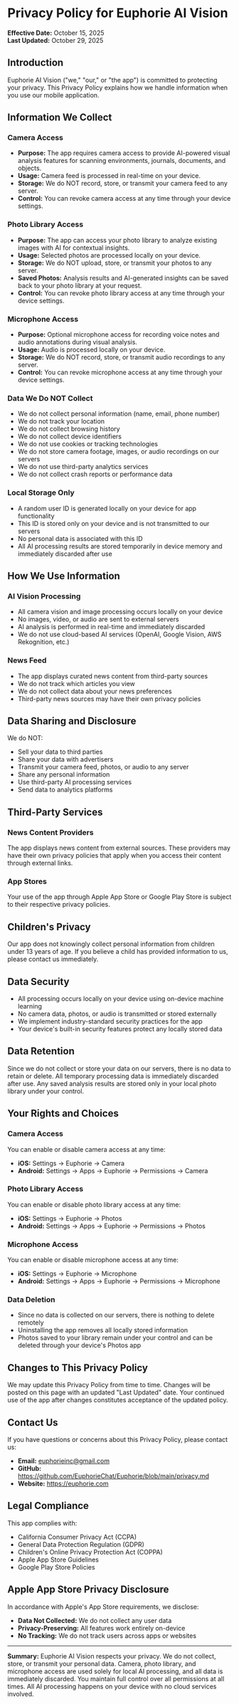 # Privacy Policy for Euphorie AI Vision

**Effective Date:** October 15, 2025  
**Last Updated:** October 29, 2025

## Introduction

Euphorie AI Vision ("we," "our," or "the app") is committed to protecting your privacy. This Privacy Policy explains how we handle information when you use our mobile application.

## Information We Collect

### Camera Access
- **Purpose:** The app requires camera access to provide AI-powered visual analysis features for scanning environments, journals, documents, and objects.
- **Usage:** Camera feed is processed in real-time on your device.
- **Storage:** We do NOT record, store, or transmit your camera feed to any server.
- **Control:** You can revoke camera access at any time through your device settings.

### Photo Library Access
- **Purpose:** The app can access your photo library to analyze existing images with AI for contextual insights.
- **Usage:** Selected photos are processed locally on your device.
- **Storage:** We do NOT upload, store, or transmit your photos to any server.
- **Saved Photos:** Analysis results and AI-generated insights can be saved back to your photo library at your request.
- **Control:** You can revoke photo library access at any time through your device settings.

### Microphone Access
- **Purpose:** Optional microphone access for recording voice notes and audio annotations during visual analysis.
- **Usage:** Audio is processed locally on your device.
- **Storage:** We do NOT record, store, or transmit audio recordings to any server.
- **Control:** You can revoke microphone access at any time through your device settings.

### Data We Do NOT Collect
- We do not collect personal information (name, email, phone number)
- We do not track your location
- We do not collect browsing history
- We do not collect device identifiers
- We do not use cookies or tracking technologies
- We do not store camera footage, images, or audio recordings on our servers
- We do not use third-party analytics services
- We do not collect crash reports or performance data

### Local Storage Only
- A random user ID is generated locally on your device for app functionality
- This ID is stored only on your device and is not transmitted to our servers
- No personal data is associated with this ID
- All AI processing results are stored temporarily in device memory and immediately discarded after use

## How We Use Information

### AI Vision Processing
- All camera vision and image processing occurs locally on your device
- No images, video, or audio are sent to external servers
- AI analysis is performed in real-time and immediately discarded
- We do not use cloud-based AI services (OpenAI, Google Vision, AWS Rekognition, etc.)

### News Feed
- The app displays curated news content from third-party sources
- We do not track which articles you view
- We do not collect data about your news preferences
- Third-party news sources may have their own privacy policies

## Data Sharing and Disclosure

We do NOT:
- Sell your data to third parties
- Share your data with advertisers
- Transmit your camera feed, photos, or audio to any server
- Share any personal information
- Use third-party AI processing services
- Send data to analytics platforms

## Third-Party Services

### News Content Providers
The app displays news content from external sources. These providers may have their own privacy policies that apply when you access their content through external links.

### App Stores
Your use of the app through Apple App Store or Google Play Store is subject to their respective privacy policies.

## Children's Privacy

Our app does not knowingly collect personal information from children under 13 years of age. If you believe a child has provided information to us, please contact us immediately.

## Data Security

- All processing occurs locally on your device using on-device machine learning
- No camera data, photos, or audio is transmitted or stored externally
- We implement industry-standard security practices for the app
- Your device's built-in security features protect any locally stored data

## Data Retention

Since we do not collect or store your data on our servers, there is no data to retain or delete. All temporary processing data is immediately discarded after use. Any saved analysis results are stored only in your local photo library under your control.

## Your Rights and Choices

### Camera Access
You can enable or disable camera access at any time:
- **iOS:** Settings → Euphorie → Camera
- **Android:** Settings → Apps → Euphorie → Permissions → Camera

### Photo Library Access
You can enable or disable photo library access at any time:
- **iOS:** Settings → Euphorie → Photos
- **Android:** Settings → Apps → Euphorie → Permissions → Photos

### Microphone Access
You can enable or disable microphone access at any time:
- **iOS:** Settings → Euphorie → Microphone
- **Android:** Settings → Apps → Euphorie → Permissions → Microphone

### Data Deletion
- Since no data is collected on our servers, there is nothing to delete remotely
- Uninstalling the app removes all locally stored information
- Photos saved to your library remain under your control and can be deleted through your device's Photos app

## Changes to This Privacy Policy

We may update this Privacy Policy from time to time. Changes will be posted on this page with an updated "Last Updated" date. Your continued use of the app after changes constitutes acceptance of the updated policy.

## Contact Us

If you have questions or concerns about this Privacy Policy, please contact us:

- **Email:** euphorieinc@gmail.com
- **GitHub:** https://github.com/EuphorieChat/Euphorie/blob/main/privacy.md
- **Website:** https://euphorie.com

## Legal Compliance

This app complies with:
- California Consumer Privacy Act (CCPA)
- General Data Protection Regulation (GDPR)
- Children's Online Privacy Protection Act (COPPA)
- Apple App Store Guidelines
- Google Play Store Policies

## Apple App Store Privacy Disclosure

In accordance with Apple's App Store requirements, we disclose:
- **Data Not Collected:** We do not collect any user data
- **Privacy-Preserving:** All features work entirely on-device
- **No Tracking:** We do not track users across apps or websites

---

**Summary:**
Euphorie AI Vision respects your privacy. We do not collect, store, or transmit your personal data. Camera, photo library, and microphone access are used solely for local AI processing, and all data is immediately discarded. You maintain full control over all permissions at all times. All AI processing happens on your device with no cloud services involved.